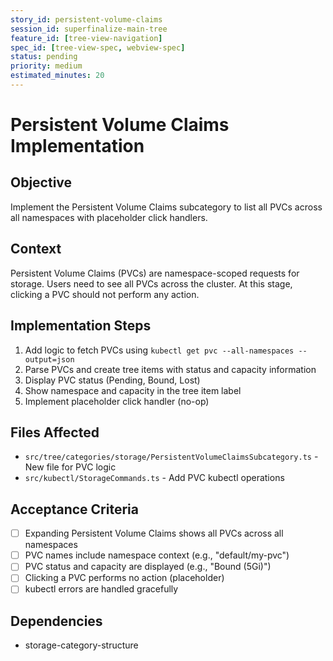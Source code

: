 ```yaml
---
story_id: persistent-volume-claims
session_id: superfinalize-main-tree
feature_id: [tree-view-navigation]
spec_id: [tree-view-spec, webview-spec]
status: pending
priority: medium
estimated_minutes: 20
---
```


# Persistent Volume Claims Implementation

## Objective

Implement the Persistent Volume Claims subcategory to list all PVCs across all namespaces with placeholder click handlers.

## Context

Persistent Volume Claims (PVCs) are namespace-scoped requests for storage. Users need to see all PVCs across the cluster. At this stage, clicking a PVC should not perform any action.

## Implementation Steps

1. Add logic to fetch PVCs using `kubectl get pvc --all-namespaces --output=json`
2. Parse PVCs and create tree items with status and capacity information
3. Display PVC status (Pending, Bound, Lost)
4. Show namespace and capacity in the tree item label
5. Implement placeholder click handler (no-op)

## Files Affected

- `src/tree/categories/storage/PersistentVolumeClaimsSubcategory.ts` - New file for PVC logic
- `src/kubectl/StorageCommands.ts` - Add PVC kubectl operations

## Acceptance Criteria

- [ ] Expanding Persistent Volume Claims shows all PVCs across all namespaces
- [ ] PVC names include namespace context (e.g., "default/my-pvc")
- [ ] PVC status and capacity are displayed (e.g., "Bound (5Gi)")
- [ ] Clicking a PVC performs no action (placeholder)
- [ ] kubectl errors are handled gracefully

## Dependencies

- storage-category-structure


